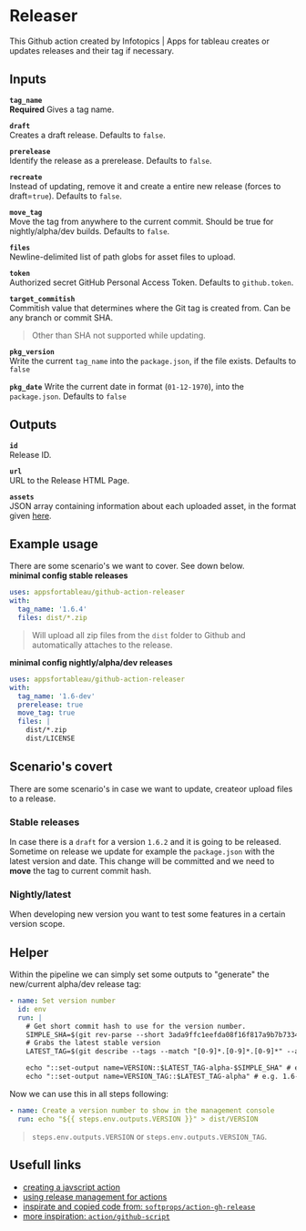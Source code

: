 # Releaser

This Github action created by Infotopics | Apps for tableau creates or updates releases and their tag if necessary.

## Inputs

**`tag_name`**  
**Required** Gives a tag name.

**`draft`**  
Creates a draft release. Defaults to `false`.

**`prerelease`**  
Identify the release as a prerelease. Defaults to `false`.

**`recreate`**  
Instead of updating, remove it and create a entire new release (forces to draft=`true`). Defaults to `false`.

**`move_tag`**  
Move the tag from anywhere to the current commit. Should be true for nightly/alpha/dev builds. Defaults to `false`.

**`files`**  
Newline-delimited list of path globs for asset files to upload.

**`token`**  
Authorized secret GitHub Personal Access Token. Defaults to `github.token`.

**`target_commitish`**  
Commitish value that determines where the Git tag is created from. Can be any branch or commit SHA.

> Other than SHA not supported while updating.

**`pkg_version`**  
Write the current `tag_name` into the `package.json`, if the file exists. Defaults to `false`

**`pkg_date`**
Write the current date in format (`01-12-1970`), into the `package.json`. Defaults to `false`

## Outputs

**`id`**  
Release ID.

**`url`**  
URL to the Release HTML Page.

**`assets`**  
JSON array containing information about each uploaded asset, in the format given [here](https://docs.github.com/en/rest/reference/repos#upload-a-release-asset--code-samples).

## Example usage

There are some scenario's we want to cover. See down below.  
**minimal config stable releases**

```yml
uses: appsfortableau/github-action-releaser
with:
  tag_name: '1.6.4'
  files: dist/*.zip
```

> Will upload all zip files from the `dist` folder to Github and automatically attaches to the release.

**minimal config nightly/alpha/dev releases**

```yml
uses: appsfortableau/github-action-releaser
with:
  tag_name: '1.6-dev'
  prerelease: true
  move_tag: true
  files: |
    dist/*.zip
    dist/LICENSE
```

## Scenario's covert

There are some scenario's in case we want to update, createor upload files to a release.

### Stable releases

In case there is a `draft` for a version `1.6.2` and it is going to be released.
Sometime on release we update for example the `package.json` with the latest version and date. This change will be committed and we need to **move** the tag to current commit hash.

### Nightly/latest

When developing new version you want to test some features in a certain version scope.

## Helper

Within the pipeline we can simply set some outputs to "generate" the new/current alpha/dev release tag:

```yml
- name: Set version number
  id: env
  run: |
    # Get short commit hash to use for the version number.
    SIMPLE_SHA=$(git rev-parse --short 3ada9ffc1eefda08f16f817a9b7b7334afb762e9)
    # Grabs the latest stable version
    LATEST_TAG=$(git describe --tags --match "[0-9]*.[0-9]*.[0-9]*" --abbrev=0 | awk -F \. 'BEGIN {OFS="."} {print $1,$2}' FS=".")

    echo "::set-output name=VERSION::$LATEST_TAG-alpha-$SIMPLE_SHA" # e.g. 1.6-alpha-as34fD2
    echo "::set-output name=VERSION_TAG::$LATEST_TAG-alpha" # e.g. 1.6-alpha
```

Now we can use this in all steps following:

```yml
- name: Create a version number to show in the management console
  run: echo "${{ steps.env.outputs.VERSION }}" > dist/VERSION
```

> `steps.env.outputs.VERSION` or `steps.env.outputs.VERSION_TAG`.

## Usefull links

- [creating a javscript action](https://docs.github.com/en/actions/creating-actions/creating-a-javascript-action)
- [using release management for actions](https://docs.github.com/en/actions/creating-actions/about-custom-actions#using-release-management-for-actions)
- [inspirate and copied code from: `softprops/action-gh-release`](https://github.com/softprops/action-gh-release)
- [more inspiration: `action/github-script`](https://github.com/actions/github-script)

